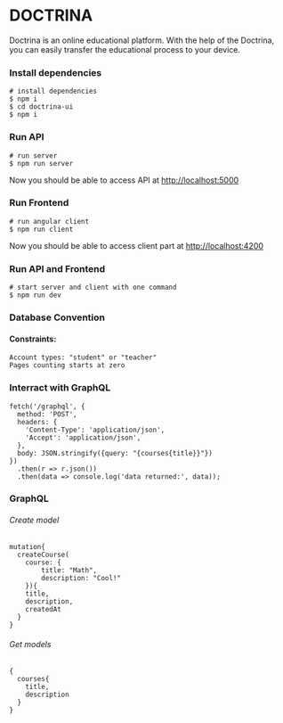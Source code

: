 # DOCTRINA


Doctrina is an online educational platform.
With the help of the Doctrina, you can easily transfer the educational process to your device.


### Install dependencies

```
# install dependencies
$ npm i
$ cd doctrina-ui
$ npm i
```

### Run API

```
# run server
$ npm run server
```
Now you should be able to access API at [http://localhost:5000](http://localhost:5000)

### Run Frontend
```
# run angular client
$ npm run client
```
Now you should be able to access client part at  [http://localhost:4200]( http://localhost:4200)

### Run API and Frontend
```
# start server and client with one command
$ npm run dev
```

### Database Convention

#### Constraints:
```
Account types: "student" or "teacher"
Pages counting starts at zero
```



### Interract with GraphQL

```
fetch('/graphql', {
  method: 'POST',
  headers: {
    'Content-Type': 'application/json',
    'Accept': 'application/json',
  },
  body: JSON.stringify({query: "{courses{title}}"})
})
  .then(r => r.json())
  .then(data => console.log('data returned:', data));
```

### GraphQL

###### Create model
```
mutation{
  createCourse(
    course: {
    	title: "Math",
    	description: "Cool!"
  	}){
    title,
    description,
    createdAt
  }
}
```

###### Get models
```
{
  courses{
    title,
    description
  }
}
```
